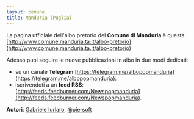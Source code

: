 ```yaml
---
layout: comune
title: Manduria (Puglia)
---
```


La pagina ufficiale dell'albo pretorio del **Comune di Manduria** è questa: [http://www.comune.manduria.ta.it/albo-pretorio](http://www.comune.manduria.ta.it/albo-pretorio)

Adesso puoi seguire le nuove pubblicazioni in albo in due modi dedicati:

* su un canale **Telegram** [https://telegram.me/albopopmanduria](https://telegram.me/albopopmanduria).
* iscrivendoti a un **feed RSS**: [http://feeds.feedburner.com/Newspopmanduria](http://feeds.feedburner.com/Newspopmanduria).


**Autori**: [Gabriele Iurlaro](https://github.com/gabbiurlaro), [@piersoft](https://twitter.com/Piersoft)
